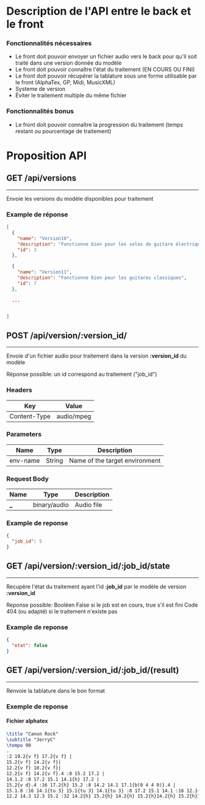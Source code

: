 # Description de l'API entre le back et le front

### Fonctionnalités nécessaires

- Le front doit pouvoir envoyer un fichier audio vers le back pour qu'il soit traité dans une version donnée du modèle
- Le front doit pouvoir connaître l'état du traitement (EN COURS OU FINI)
- Le front doit pouvoir récupérer la tablature sous une forme utilisable par le front (AlphaTex, GP, Midi, MusicXML)
- Systeme de version
- Éviter le traitement multiple du même fichier

### Fonctionnalités bonus

- Le front doit pouvoir connaître la progression du traitement (temps restant ou pourcentage de traitement)

# Proposition API

## **GET** /api/versions

---

Envoie les versions du modèle disponibles pour traitement

### **Example de réponse**

```json
[
  {
    "name": "Version10",
    "description": "Fonctionne bien pour les solos de guitare électriques",
    "id": 3
  },

  {
    "name": "Version11",
    "description": "Fonctionne bien pour les guitares classiques",
    "id": 7
  },

  ...


]
```

## **POST** /api/version/**:version_id**/

---

Envoie d'un fichier audio pour traitement dans la version **:version_id** du modèle

Réponse possible: un id correspond au traitement ("job_id")

### **Headers**

| Key          | Value      |
| ------------ | ---------- |
| Content-Type | audio/mpeg |

### **Parameters**

| Name     | Type   | Description                    |
| -------- | ------ | ------------------------------ |
| env-name | String | Name of the target environment |

### **Request Body**

| Name   | Type         | Description |
| ------ | ------------ | ----------- |
| **\_** | binary/audio | Audio file  |

### **Example de reponse**

```json
{
  "job_id": 5
}
```

## **GET** /api/version/**:version_id**/**:job_id**/state

---

Recupère l'état du traitement ayant l'id **:job_id** par le modèle de version **:version_id**

Reponse possible: Booléen False si le job est en cours, true s'il est fini
Code 404 (ou adapté) si le traitement n'existe pas

### **Example de reponse**

```json
{
  "etat": false
}
```

## **GET** /api/version/**:version_id**/**:job_id**/(result)

---

Renvoie la tablature dans le bon format

### **Exemple de reponse**

#### Fichier alphatex

```tex
\title "Canon Rock"
\subtitle "JerryC"
\tempo 90
.
:2 19.2{v f} 17.2{v f} |
15.2{v f} 14.2{v f}|
12.2{v f} 10.2{v f}|
12.2{v f} 14.2{v f}.4 :8 15.2 17.2 |
14.1.2 :8 17.2 15.1 14.1{h} 17.2 |
15.2{v d}.4 :16 17.2{h} 15.2 :8 14.2 14.1 17.1{b(0 4 4 0)}.4 |
15.1.8 :16 14.1{tu 3} 15.1{tu 3} 14.1{tu 3} :8 17.2 15.1 14.1 :16 12.1{tu 3} 14.1{tu 3} 12.1{tu 3} :8 15.2 14.2 |
12.2 14.3 12.3 15.2 :32 14.2{h} 15.2{h} 14.2{h} 15.2{h}14.2{h} 15.2{h}14.2{h} 15.2{h}14.2{h} 15.2{h}14.2{h} 15.2{h}14.2{h} 15.2{h}14.2{h} 15.2{h}
```
